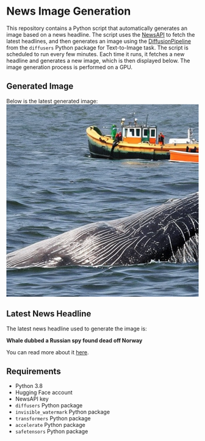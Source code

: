 # News Image Generation
This repository contains a Python script that automatically generates an image based on a news headline. The script uses the [NewsAPI](https://newsapi.org/) to fetch the latest headlines, and then generates an image using the [DiffusionPipeline](https://github.com/huggingface/diffusers) from the `diffusers` Python package for Text-to-Image task.
The script is scheduled to run every few minutes. Each time it runs, it fetches a new headline and generates a new image, which is then displayed below. The image generation process is performed on a GPU.

## Generated Image
Below is the latest generated image:
![Generated Image](image.png)

## Latest News Headline
The latest news headline used to generate the image is:

**Whale dubbed a Russian spy found dead off Norway**

You can read more about it [here](https://news.google.com/rss/articles/CBMiWkFVX3lxTE02bG1ILUhMeEp1M3RLaEp3LVZWZVRHOW1FVEdxR3p3RE85Z0luMno3QWxyeFo0MlFDQVpSQlBzcmlLU09Vb0tjYTA3bjByVGh2S1BaTjNHTXhTZ9IBX0FVX3lxTE84UFJZOFBTRDZpSnJvWGRtSFFtSGQ1QmtZa1VzbUJmYTAwM3BURXFSaHBsMjR4V0lsNEREWFpCMUxEY3NZalZ1V2pDNmVYX1VMdDhEbE1Kd0V5Y216b0tj?oc=5).

## Requirements
- Python 3.8
- Hugging Face account
- NewsAPI key
- `diffusers` Python package
- `invisible_watermark` Python package
- `transformers` Python package
- `accelerate` Python package
- `safetensors` Python package
